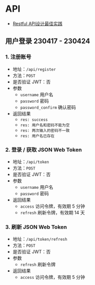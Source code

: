 # API

* [Restful API设计最佳实践](http://kaelzhang81.github.io/2019/05/24/Restful-API%E8%AE%BE%E8%AE%A1%E6%9C%80%E4%BD%B3%E5%AE%9E%E8%B7%B5/)

## 用户登录 230417 - 230424

### 1. 注册账号
* 地址：`/api/register`
* 方法：`POST`
* 是否验证 JWT：否
* 参数
    * `username` 用户名
    * `password` 密码
    * `password_confirm` 确认密码
* 返回结果
    * `res: success`
    * `res: 用户名和密码不能为空`
    * `res: 两次输入的密码不一致`
    * `res: 用户名已存在`

### 2. 登录 / 获取 JSON Web Token
* 地址：`/api/token`
* 方法：`POST`
* 是否验证 JWT：否
* 参数
    * `username` 用户名
    * `password` 密码
* 返回结果
    * `access` 访问令牌，有效期 5 分钟
    * `refresh` 刷新令牌，有效期 14 天

### 3. 刷新 JSON Web Token
* 地址：`/api/token/refresh`
* 方法：`POST`
* 是否验证 JWT：否
* 参数
    * `refresh` 刷新令牌
* 返回结果
    * `access` 访问令牌，有效期 5 分钟